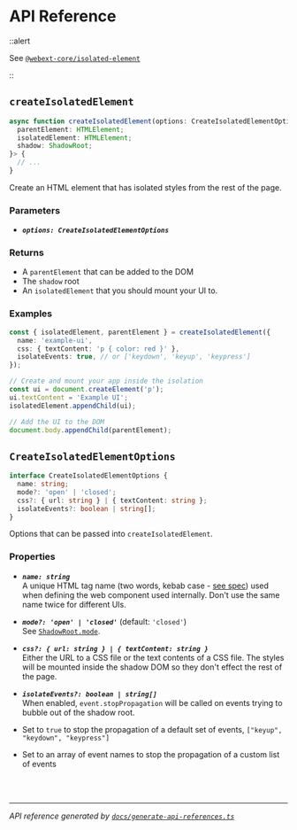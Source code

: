<!-- GENERATED FILE, DO NOT EDIT -->

# API Reference

::alert

See [`@webext-core/isolated-element`](/isolated-element/installation/)

::

## `createIsolatedElement`

```ts
async function createIsolatedElement(options: CreateIsolatedElementOptions): Promise<{
  parentElement: HTMLElement;
  isolatedElement: HTMLElement;
  shadow: ShadowRoot;
}> {
  // ...
}
```

Create an HTML element that has isolated styles from the rest of the page.

### Parameters

- **_`options: CreateIsolatedElementOptions`_**

### Returns

- A `parentElement` that can be added to the DOM
- The `shadow` root
- An `isolatedElement` that you should mount your UI to.

### Examples

```ts
const { isolatedElement, parentElement } = createIsolatedElement({
  name: 'example-ui',
  css: { textContent: 'p { color: red }' },
  isolateEvents: true, // or ['keydown', 'keyup', 'keypress']
});

// Create and mount your app inside the isolation
const ui = document.createElement('p');
ui.textContent = 'Example UI';
isolatedElement.appendChild(ui);

// Add the UI to the DOM
document.body.appendChild(parentElement);
```

## `CreateIsolatedElementOptions`

```ts
interface CreateIsolatedElementOptions {
  name: string;
  mode?: 'open' | 'closed';
  css?: { url: string } | { textContent: string };
  isolateEvents?: boolean | string[];
}
```

Options that can be passed into `createIsolatedElement`.

### Properties

- **_`name: string`_**<br/>A unique HTML tag name (two words, kebab case - [see spec](https://html.spec.whatwg.org/multipage/custom-elements.html#valid-custom-element-name)) used when defining the web component used internally. Don't use the same name twice for different UIs.

- **_`mode?: 'open' | 'closed'`_** (default: `'closed'`)<br/>See [`ShadowRoot.mode`](https://developer.mozilla.org/en-US/docs/Web/API/ShadowRoot/mode).

- **_`css?: { url: string } | { textContent: string }`_**<br/>Either the URL to a CSS file or the text contents of a CSS file. The styles will be mounted inside the shadow DOM so they don't effect the rest of the page.

- **_`isolateEvents?: boolean | string[]`_**<br/>When enabled, `event.stopPropagation` will be called on events trying to bubble out of the shadow root.

- Set to `true` to stop the propagation of a default set of events, `["keyup", "keydown", "keypress"]`
- Set to an array of event names to stop the propagation of a custom list of events

<br/><br/>

---

_API reference generated by [`docs/generate-api-references.ts`](https://github.com/aklinker1/webext-core/blob/main/docs/generate-api-references.ts)_
